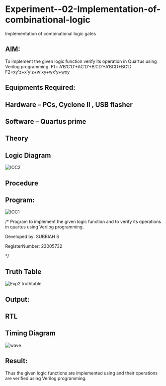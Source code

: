 # Experiment--02-Implementation-of-combinational-logic
Implementation of combinational logic gates
 
## AIM:
To implement the given logic function verify its operation in Quartus using Verilog programming.
 F1= A’B’C’D’+AC’D’+B’CD’+A’BCD+BC’D
F2=xy’z+x’y’z+w’xy+wx’y+wxy
 
 
 
## Equipments Required:
## Hardware – PCs, Cyclone II , USB flasher
## Software – Quartus prime


## Theory
 

## Logic Diagram


![IOC2](https://github.com/SUBBIAH1904/Experiment--02-Implementation-of-combinational-logic-/assets/147473604/69adc494-fd5f-4fb0-ab16-8053b5b234eb)


## Procedure
## Program:


![IOC1](https://github.com/SUBBIAH1904/Experiment--02-Implementation-of-combinational-logic-/assets/147473604/1c8f7f37-964f-4450-94cb-2393b83ce3a8)

/*
Program to implement the given logic function and to verify its operations in quartus using Verilog programming.

Developed by: SUBBIAH S

RegisterNumber: 23005732

*/

## Truth Table 

![Exp2 truthtable](https://github.com/SUBBIAH1904/Experiment--02-Implementation-of-combinational-logic-/assets/147473604/02fd8665-7d55-45de-aba5-d3dcccff50ef)

## Output:

## RTL

## Timing Diagram

![wave](https://github.com/SUBBIAH1904/Experiment--02-Implementation-of-combinational-logic-/assets/147473604/fb18eac4-ae39-4460-9d63-269cd1b4e2d3)

## Result:
Thus the given logic functions are implemented using  and their operations are verified using Verilog programming.
